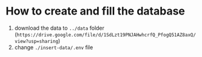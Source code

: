 # How to create and fill the database 
1. download the data to `../data` folder (`https://drive.google.com/file/d/1SdLzt19PNJAHwhcrfQ_PfogQ51AZ8axQ/view?usp=sharing`)
2. change `./insert-data/.env` file
